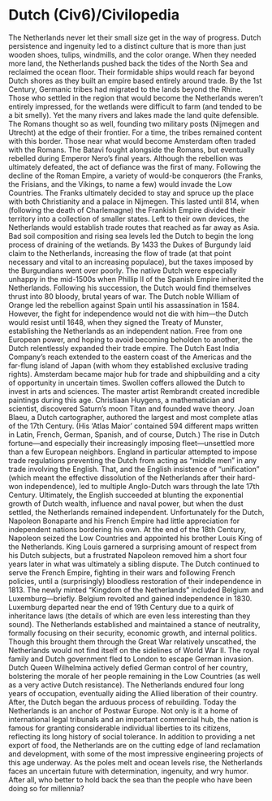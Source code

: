 # Dutch (Civ6)/Civilopedia

The Netherlands never let their small size get in the way of progress. Dutch persistence and ingenuity led to a distinct culture that is more than just wooden shoes, tulips, windmills, and the color orange. When they needed more land, the Netherlands pushed back the tides of the North Sea and reclaimed the ocean floor. Their formidable ships would reach far beyond Dutch shores as they built an empire based entirely around trade.
By the 1st Century, Germanic tribes had migrated to the lands beyond the Rhine. Those who settled in the region that would become the Netherlands weren’t entirely impressed, for the wetlands were difficult to farm (and tended to be a bit smelly). Yet the many rivers and lakes made the land quite defensible. The Romans thought so as well, founding two military posts (Nijmegen and Utrecht) at the edge of their frontier.
For a time, the tribes remained content with this border. Those near what would become Amsterdam often traded with the Romans. The Batavi fought alongside the Romans, but eventually rebelled during Emperor Nero’s final years. Although the rebellion was ultimately defeated, the act of defiance was the first of many.
Following the decline of the Roman Empire, a variety of would-be conquerors (the Franks, the Frisians, and the Vikings, to name a few) would invade the Low Countries. The Franks ultimately decided to stay and spruce up the place with both Christianity and a palace in Nijmegen. This lasted until 814, when (following the death of Charlemagne) the Frankish Empire divided their territory into a collection of smaller states. Left to their own devices, the Netherlands would establish trade routes that reached as far away as Asia. Bad soil composition and rising sea levels led the Dutch to begin the long process of draining of the wetlands.
By 1433 the Dukes of Burgundy laid claim to the Netherlands, increasing the flow of trade (at that point necessary and vital to an increasing populace), but the taxes imposed by the Burgundians went over poorly. The native Dutch were especially unhappy in the mid-1500s when Phillip II of the Spanish Empire inherited the Netherlands. Following his succession, the Dutch would find themselves thrust into 80 bloody, brutal years of war. The Dutch noble William of Orange led the rebellion against Spain until his assassination in 1584. However, the fight for independence would not die with him—the Dutch would resist until 1648, when they signed the Treaty of Munster, establishing the Netherlands as an independent nation.
Free from one European power, and hoping to avoid becoming beholden to another, the Dutch relentlessly expanded their trade empire. The Dutch East India Company’s reach extended to the eastern coast of the Americas and the far-flung island of Japan (with whom they established exclusive trading rights). Amsterdam became major hub for trade and shipbuilding and a city of opportunity in uncertain times.
Swollen coffers allowed the Dutch to invest in arts and sciences. The master artist Rembrandt created incredible paintings during this age. Christiaan Huygens, a mathematician and scientist, discovered Saturn’s moon Titan and founded wave theory. Joan Blaeu, a Dutch cartographer, authored the largest and most complete atlas of the 17th Century. (His ‘Atlas Maior’ contained 594 different maps written in Latin, French, German, Spanish, and of course, Dutch.)
The rise in Dutch fortune—and especially their increasingly imposing fleet—unsettled more than a few European neighbors. England in particular attempted to impose trade regulations preventing the Dutch from acting as “middle men” in any trade involving the English. That, and the English insistence of “unification” (which meant the effective dissolution of the Netherlands after their hard-won independence), led to multiple Anglo-Dutch wars through the late 17th Century. Ultimately, the English succeeded at blunting the exponential growth of Dutch wealth, influence and naval power, but when the dust settled, the Netherlands remained independent.
Unfortunately for the Dutch, Napoleon Bonaparte and his French Empire had little appreciation for independent nations bordering his own. At the end of the 18th Century, Napoleon seized the Low Countries and appointed his brother Louis King of the Netherlands. King Louis garnered a surprising amount of respect from his Dutch subjects, but a frustrated Napoleon removed him a short four years later in what was ultimately a sibling dispute. The Dutch continued to serve the French Empire, fighting in their wars and following French policies, until a (surprisingly) bloodless restoration of their independence in 1813. The newly minted “Kingdom of the Netherlands” included Belgium and Luxemburg—briefly. Belgium revolted and gained independence in 1830. Luxemburg departed near the end of 19th Century due to a quirk of inheritance laws (the details of which are even less interesting than they sound).
The Netherlands established and maintained a stance of neutrality, formally focusing on their security, economic growth, and internal politics. Though this brought them through the Great War relatively unscathed, the Netherlands would not find itself on the sidelines of World War II. The royal family and Dutch government fled to London to escape German invasion. Dutch Queen Wilhelmina actively defied German control of her country, bolstering the morale of her people remaining in the Low Countries (as well as a very active Dutch resistance). The Netherlands endured four long years of occupation, eventually aiding the Allied liberation of their country. After, the Dutch began the arduous process of rebuilding.
Today the Netherlands is an anchor of Postwar Europe. Not only is it a home of international legal tribunals and an important commercial hub, the nation is famous for granting considerable individual liberties to its citizens, reflecting its long history of social tolerance. In addition to providing a net export of food, the Netherlands are on the cutting edge of land reclamation and development, with some of the most impressive engineering projects of this age underway. As the poles melt and ocean levels rise, the Netherlands faces an uncertain future with determination, ingenuity, and wry humor. After all, who better to hold back the sea than the people who have been doing so for millennia?